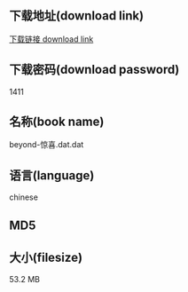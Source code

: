 ## 下载地址(download link)
[下载链接 download link](https://voluble-croquembouche-d321dc.netlify.app/?s=beyond-%E6%83%8A%E5%96%9C.dat)

## 下载密码(download password)
1411

## 名称(book name)
beyond-惊喜.dat.dat

## 语言(language)
chinese

## MD5


## 大小(filesize)
53.2 MB
